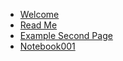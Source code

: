 - [Welcome](webCover)
- [Read Me](README)
- [Example Second Page](second-page)
- [Notebook001](001)
